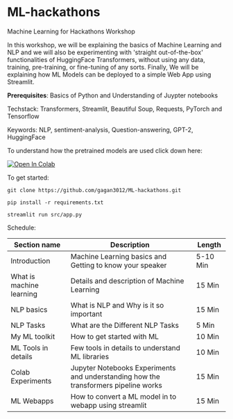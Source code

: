 # ML-hackathons
Machine Learning for Hackathons Workshop

In this workshop, we will be explaining the basics of Machine Learning and NLP and we will also be experimenting with 'straight out-of-the-box' functionalities of HuggingFace Transformers, without using any data, training, pre-training, or fine-tuning of any sorts. Finally, We will be explaining how ML Models can be deployed to a simple Web App using Streamlit.

**Prerequisites**: Basics of Python and Understanding of Juypter notebooks

Techstack: Transformers, Streamlit, Beautiful Soup, Requests, PyTorch and Tensorflow

Keywords: NLP, sentiment-analysis, Question-answering, GPT-2, HuggingFace

To understand how the pretrained models are used click down here:

[![Open In Colab](https://colab.research.google.com/assets/colab-badge.svg)](https://colab.research.google.com/github/gagan3012/ML-hackathons/blob/master/notebooks/Notebook_1.ipynb)


To get started:

```shell script
git clone https://github.com/gagan3012/ML-hackathons.git

pip install -r requirements.txt 

streamlit run src/app.py
```

Schedule: 

| Section name             | Description                                                                         | Length   |
|--------------------------|-------------------------------------------------------------------------------------|----------|
| Introduction             | Machine Learning basics and Getting to know your speaker                            | 5-10 Min |
| What is machine learning | Details and description of Machine Learning                                         | 15 Min   |
| NLP basics               | What is NLP and Why is it so important                                              | 15 Min   |
| NLP Tasks                | What are the Different NLP Tasks                                                    | 5 Min    |
| My ML toolkit            | How to get started with ML                                                          | 10 Min   |
| ML Tools in details      | Few tools in details to understand ML libraries                                     | 10 Min   |
| Colab Experiments        | Jupyter Notebooks Experiments and understanding how the transformers pipeline works | 15 Min   |
| ML Webapps               | How to convert a ML model in to webapp using streamlit                              | 15 Min   |
